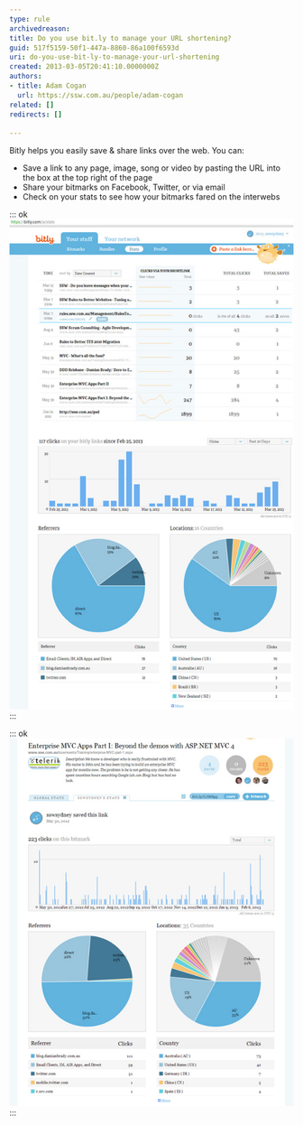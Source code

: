 ```yaml
---
type: rule
archivedreason: 
title: Do you use bit.ly to manage your URL shortening?
guid: 517f5159-50f1-447a-8860-86a100f6593d
uri: do-you-use-bit-ly-to-manage-your-url-shortening
created: 2013-03-05T20:41:10.0000000Z
authors:
- title: Adam Cogan
  url: https://ssw.com.au/people/adam-cogan
related: []
redirects: []

---
```


Bitly helps you easily save & share links over the web. You can:

* Save a link to any page, image, song or video by pasting the URL into the box at the top right of the page
* Share your bitmarks on Facebook, Twitter, or via email
* Check on your stats to see how your bitmarks fared on the interwebs


<!--endintro-->


::: ok  
![Figure: bit.ly provides a detailed stats page for all your links](bitly-stats-general.jpg)  
:::


::: ok  
![Figure: bit.ly provides a detailed stats page for a single link](bitly-stats.jpg)  
:::
